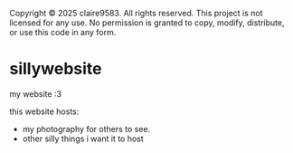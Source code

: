 Copyright © 2025 claire9583. All rights reserved.
This project is not licensed for any use. No permission is granted to copy, modify, distribute, or use this code in any form.


# sillywebsite
my website :3

this website hosts:
- my photography for others to see.
- other silly things i want it to host
